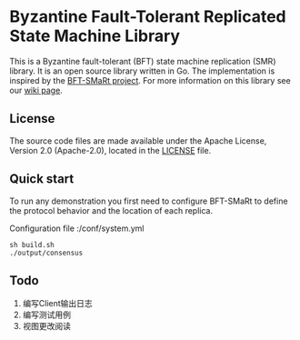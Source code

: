 # Byzantine Fault-Tolerant Replicated State Machine Library



This is a Byzantine fault-tolerant (BFT) state machine replication (SMR) library. 
It is an open source library written in Go.
The implementation is inspired by the [BFT-SMaRt project](https://github.com/bft-smart/library). 
For more information on this library see our [wiki page](https://github.com/SmartBFT-Go/consensus/wiki).


## License

The source code files are made available under the Apache License, Version 2.0 (Apache-2.0), located in the [LICENSE](LICENSE) file.

## Quick start
To run any demonstration you first need to configure BFT-SMaRt to define the protocol behavior and the location of each replica.

Configuration file :/conf/system.yml
```shell
sh build.sh
./output/consensus
```


## Todo
1. 编写Client输出日志
2. 编写测试用例
3. 视图更改阅读
